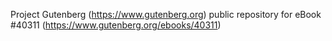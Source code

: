 Project Gutenberg (https://www.gutenberg.org) public repository for eBook #40311 (https://www.gutenberg.org/ebooks/40311)
